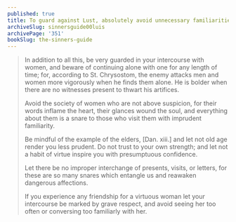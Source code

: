 ```yaml
---
published: true
title: To guard against Lust, absolutely avoid unnecessary familiarities
archiveSlug: sinnersguide00luis
archivePage: '351'
bookSlug: the-sinners-guide
---
```


> In addition to all this, be very guarded in your intercourse with women, and beware of continuing alone with one for any length of time; for, according to St. Chrysostom, the enemy attacks men and women more vigorously when he finds them alone. He is bolder when there are no witnesses present to thwart his artifices.
>
> Avoid the society of women who are not above suspicion, for their words inflame the heart, their glances wound the soul, and everything about them is a snare to those who visit them with imprudent familiarity.
>
> Be mindful of the example of the elders, [Dan. xiii.] and let not old age render you less prudent. Do not trust to your own strength; and let not a habit of virtue inspire you with presumptuous confidence.
>
> Let there be no improper interchange of presents, visits, or letters, for these are so many snares which entangle us and reawaken dangerous affections.
>
> If you experience any friendship for a virtuous woman let your intercourse be marked by grave respect, and avoid seeing her too often or conversing too familiarly with her.

